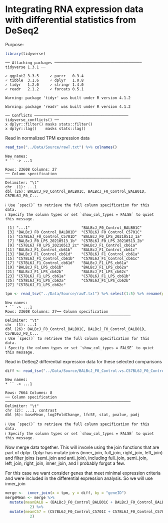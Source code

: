 Integrating RNA expression data with differential statistics from DeSeq2
================

Purpose:

``` r
library(tidyverse)
```

    ── Attaching packages ─────────────────────────────────────── tidyverse 1.3.1 ──

    ✓ ggplot2 3.3.5     ✓ purrr   0.3.4
    ✓ tibble  3.1.6     ✓ dplyr   1.0.8
    ✓ tidyr   1.2.0     ✓ stringr 1.4.0
    ✓ readr   2.1.2     ✓ forcats 0.5.1

    Warning: package 'tidyr' was built under R version 4.1.2

    Warning: package 'readr' was built under R version 4.1.2

    ── Conflicts ────────────────────────────────────────── tidyverse_conflicts() ──
    x dplyr::filter() masks stats::filter()
    x dplyr::lag()    masks stats::lag()

Read in normalized TPM expression data

``` r
read_tsv("../Data/Source/rawT.txt") %>% colnames()
```

    New names:
    * `` -> ...1

    Rows: 23608 Columns: 27
    ── Column specification ────────────────────────────────────────────────────────
    Delimiter: "\t"
    chr  (1): ...1
    dbl (26): BALBcJ_F0_Control_BALB01C, BALBcJ_F0_Control_BALB01D, C57BL6J_F0_C...

    ℹ Use `spec()` to retrieve the full column specification for this data.
    ℹ Specify the column types or set `show_col_types = FALSE` to quiet this message.

     [1] "...1"                       "BALBcJ_F0_Control_BALB01C" 
     [3] "BALBcJ_F0_Control_BALB01D"  "C57BL6J_F0_Control_C5701C" 
     [5] "C57BL6J_F0_Control_C5701D"  "BALBcJ_F0_LPS_20210513_1a" 
     [7] "BALBcJ_F0_LPS_20210513_1b"  "C57BL6J_F0_LPS_20210513_2b"
     [9] "C57BL6J_F0_LPS_20210513_2c" "BALBcJ_F1_Control_cb61a"   
    [11] "BALBcJ_F1_Control_cb61b"    "BALBcJ_F1_Control_cb61c"   
    [13] "BALBcJ_F1_Control_cb61d"    "C57BL6J_F1_Control_cb61a"  
    [15] "C57BL6J_F1_Control_cb61b"   "C57BL6J_F1_Control_cb61c"  
    [17] "C57BL6J_F1_Control_cb61d"   "BALBcJ_F1_LPS_cb61a"       
    [19] "BALBcJ_F1_LPS_cb61b"        "BALBcJ_F1_LPS_cb62a"       
    [21] "BALBcJ_F1_LPS_cb62b"        "BALBcJ_F1_LPS_cb62c"       
    [23] "C57BL6J_F1_LPS_cb61a"       "C57BL6J_F1_LPS_cb61b"      
    [25] "C57BL6J_F1_LPS_cb62a"       "C57BL6J_F1_LPS_cb62b"      
    [27] "C57BL6J_F1_LPS_cb62c"      

``` r
tpm <- read_tsv("../Data/Source/rawT.txt") %>% select(1:5) %>% rename(geneID = 1)
```

    New names:
    * `` -> ...1
    Rows: 23608 Columns: 27── Column specification ────────────────────────────────────────────────────────
    Delimiter: "\t"
    chr  (1): ...1
    dbl (26): BALBcJ_F0_Control_BALB01C, BALBcJ_F0_Control_BALB01D, C57BL6J_F0_C...
    ℹ Use `spec()` to retrieve the full column specification for this data.
    ℹ Specify the column types or set `show_col_types = FALSE` to quiet this message.

Read in DeSeq2 differential expression data for these selected
comparisons

``` r
diff <- read_tsv("../Data/Source/BALBcJ_F0_Control.vs.C57BL6J_F0_Control.scatter.txt") %>% rename(geneID = 1)
```

    New names:
    * `` -> ...1

    Rows: 7664 Columns: 8
    ── Column specification ────────────────────────────────────────────────────────
    Delimiter: "\t"
    chr (2): ...1, contrast
    dbl (6): baseMean, log2FoldChange, lfcSE, stat, pvalue, padj

    ℹ Use `spec()` to retrieve the full column specification for this data.
    ℹ Specify the column types or set `show_col_types = FALSE` to quiet this message.

Now merge data together. This will invovle using the join functions that
are part of dplyr. Dplyr has mutate joins (inner_join, full_join,
right_join, left_join) and filter joins (semi_join and anti_join),
including full_join, semi_join, left_join, right_join, inner_join, and I
probably forgot a few.

For this case we want consider genes that meet minimal expression
criteria and were included in the differential expression analysis. So
we will use inner_join

``` r
merge <-  inner_join(x = tpm, y = diff, by = "geneID")
mergeMean <- merge %>%
  mutate(meanBALB = (BALBcJ_F0_Control_BALB01C + BALBcJ_F0_Control_BALB01D) /
           2) %>%
  mutate(meanC57 = (C57BL6J_F0_Control_C5701C + C57BL6J_F0_Control_C5701D) /
           2)
```
